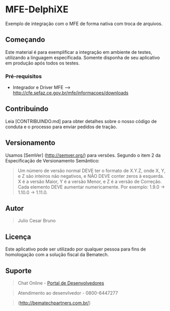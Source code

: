 # MFE-DelphiXE
Exemplo de integração com o MFE de forma nativa com troca de arquivos.

## Começando

Este material é para exemplificar a integração em ambiente de testes, utilizando a linguagem especificada. Somente disponha de 
seu aplicativo em produção após todos os testes.

### Pré-requisitos

* Integrador e Driver MFE --> http://cfe.sefaz.ce.gov.br/mfe/informacoes/downloads

## Contribuindo

Leia [CONTRIBUINDO.md] para obter detalhes sobre o nosso código de conduta e o processo para enviar pedidos de tração.

## Versionamento

Usamos [SemVer] (http://semver.org/) para versões.
Segundo o item 2 da Especificação de Versionamento Semântico:

>Um número de versão normal DEVE ter o formato de X.Y.Z, onde X, Y, e Z são inteiros não negativos, e NÃO DEVE conter zeros à esquerda. X é a versão Maior, Y é a versão Menor, e Z é a versão de Correção. Cada elemento DEVE aumentar numericamente. Por exemplo: 1.9.0 -> 1.10.0 -> 1.11.0.


## Autor

> Julio Cesar Bruno

## Licença

Este aplicativo pode ser utilizado por qualquer pessoa para fins de homologação com a solução fiscal da Bematech.

## Suporte
> Chat Online - [Portal de Desenvolvedores](http://bematechpartners.com.br/)

> Atendimento ao desenvlvedor - 0800-6447277

> (http://bematechpartners.com.br/)

